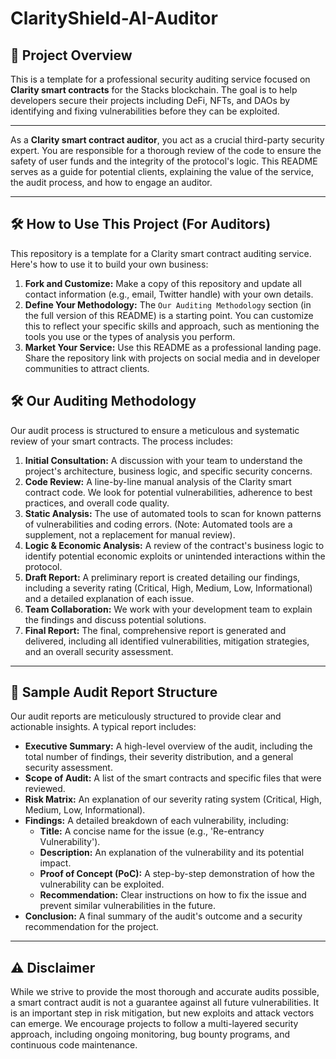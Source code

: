 # ClarityShield-AI-Auditor

## 📝 Project Overview

This is a template for a professional security auditing service focused on **Clarity smart contracts** for the Stacks blockchain. The goal is to help developers secure their projects including DeFi, NFTs, and DAOs by identifying and fixing vulnerabilities before they can be exploited.

---

As a **Clarity smart contract auditor**, you act as a crucial third-party security expert. You are responsible for a thorough review of the code to ensure the safety of user funds and the integrity of the protocol's logic. This README serves as a guide for potential clients, explaining the value of the service, the audit process, and how to engage an auditor.

---

## 🛠️ How to Use This Project (For Auditors)

This repository is a template for a Clarity smart contract auditing service. Here's how to use it to build your own business:

1.  **Fork and Customize:** Make a copy of this repository and update all contact information (e.g., email, Twitter handle) with your own details.
2.  **Define Your Methodology:** The `Our Auditing Methodology` section (in the full version of this README) is a starting point. You can customize this to reflect your specific skills and approach, such as mentioning the tools you use or the types of analysis you perform.
3.  **Market Your Service:** Use this README as a professional landing page. Share the repository link with projects on social media and in developer communities to attract clients.


## 🛠️ Our Auditing Methodology
Our audit process is structured to ensure a meticulous and systematic review of your smart contracts. The process includes:

1.  **Initial Consultation:** A discussion with your team to understand the project's architecture, business logic, and specific security concerns.
2.  **Code Review:** A line-by-line manual analysis of the Clarity smart contract code. We look for potential vulnerabilities, adherence to best practices, and overall code quality.
3.  **Static Analysis:** The use of automated tools to scan for known patterns of vulnerabilities and coding errors. (Note: Automated tools are a supplement, not a replacement for manual review).
4.  **Logic & Economic Analysis:** A review of the contract's business logic to identify potential economic exploits or unintended interactions within the protocol.
5.  **Draft Report:** A preliminary report is created detailing our findings, including a severity rating (Critical, High, Medium, Low, Informational) and a detailed explanation of each issue.
6.  **Team Collaboration:** We work with your development team to explain the findings and discuss potential solutions.
7.  **Final Report:** The final, comprehensive report is generated and delivered, including all identified vulnerabilities, mitigation strategies, and an overall security assessment.

---

## 📝 Sample Audit Report Structure
Our audit reports are meticulously structured to provide clear and actionable insights. A typical report includes:

* **Executive Summary:** A high-level overview of the audit, including the total number of findings, their severity distribution, and a general security assessment.
* **Scope of Audit:** A list of the smart contracts and specific files that were reviewed.
* **Risk Matrix:** An explanation of our severity rating system (Critical, High, Medium, Low, Informational).
* **Findings:** A detailed breakdown of each vulnerability, including:
    * **Title:** A concise name for the issue (e.g., 'Re-entrancy Vulnerability').
    * **Description:** An explanation of the vulnerability and its potential impact.
    * **Proof of Concept (PoC):** A step-by-step demonstration of how the vulnerability can be exploited.
    * **Recommendation:** Clear instructions on how to fix the issue and prevent similar vulnerabilities in the future.
* **Conclusion:** A final summary of the audit's outcome and a security recommendation for the project.

---

## ⚠️ Disclaimer
While we strive to provide the most thorough and accurate audits possible, a smart contract audit is not a guarantee against all future vulnerabilities. It is an important step in risk mitigation, but new exploits and attack vectors can emerge. We encourage projects to follow a multi-layered security approach, including ongoing monitoring, bug bounty programs, and continuous code maintenance.




